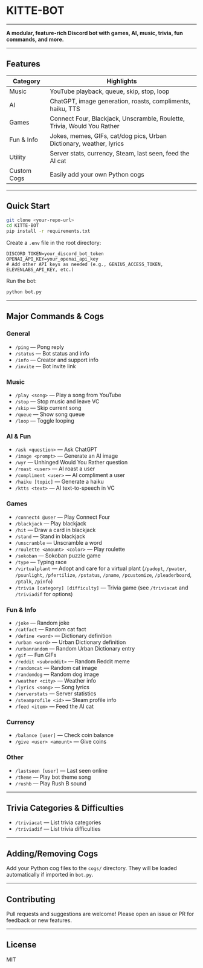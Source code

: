 # KITTE-BOT

---

**A modular, feature-rich Discord bot with games, AI, music, trivia, fun commands, and more.**

---

## Features

| Category      | Highlights                                                                 |
|--------------|----------------------------------------------------------------------------|
| Music        | YouTube playback, queue, skip, stop, loop                                  |
| AI           | ChatGPT, image generation, roasts, compliments, haiku, TTS                 |
| Games        | Connect Four, Blackjack, Unscramble, Roulette, Trivia, Would You Rather    |
| Fun & Info   | Jokes, memes, GIFs, cat/dog pics, Urban Dictionary, weather, lyrics        |
| Utility      | Server stats, currency, Steam, last seen, feed the AI cat                  |
| Custom Cogs  | Easily add your own Python cogs                                            |

---

## Quick Start

```sh
git clone <your-repo-url>
cd KITTE-BOT
pip install -r requirements.txt
```

Create a `.env` file in the root directory:
```env
DISCORD_TOKEN=your_discord_bot_token
OPENAI_API_KEY=your_openai_api_key
# Add other API keys as needed (e.g., GENIUS_ACCESS_TOKEN, ELEVENLABS_API_KEY, etc.)
```

Run the bot:
```sh
python bot.py
```

---

## Major Commands & Cogs

### General
- `/ping` — Pong reply
- `/status` — Bot status and info
- `/info` — Creator and support info
- `/invite` — Bot invite link

### Music
- `/play <song>` — Play a song from YouTube
- `/stop` — Stop music and leave VC
- `/skip` — Skip current song
- `/queue` — Show song queue
- `/loop` — Toggle looping

### AI & Fun
- `/ask <question>` — Ask ChatGPT
- `/image <prompt>` — Generate an AI image
- `/wyr` — Unhinged Would You Rather question
- `/roast <user>` — AI roast a user
- `/compliment <user>` — AI compliment a user
- `/haiku [topic]` — Generate a haiku
- `/ktts <text>` — AI text-to-speech in VC

### Games
- `/connect4 @user` — Play Connect Four
- `/blackjack` — Play blackjack
- `/hit` — Draw a card in blackjack
- `/stand` — Stand in blackjack
- `/unscramble` — Unscramble a word
- `/roulette <amount> <color>` — Play roulette
- `/sokoban` — Sokoban puzzle game
- `/type` — Typing race
- `/virtualplant` — Adopt and care for a virtual plant (`/padopt`, `/pwater`, `/psunlight`, `/pfertilize`, `/pstatus`, `/pname`, `/pcustomize`, `/pleaderboard`, `/ptalk`, `/pinfo`)
- `/trivia [category] [difficulty]` — Trivia game (see `/triviacat` and `/triviadif` for options)

### Fun & Info
- `/joke` — Random joke
- `/catfact` — Random cat fact
- `/define <word>` — Dictionary definition
- `/urban <word>` — Urban Dictionary definition
- `/urbanrandom` — Random Urban Dictionary entry
- `/gif` — Fun GIFs
- `/reddit <subreddit>` — Random Reddit meme
- `/randomcat` — Random cat image
- `/randomdog` — Random dog image
- `/weather <city>` — Weather info
- `/lyrics <song>` — Song lyrics
- `/serverstats` — Server statistics
- `/steamprofile <id>` — Steam profile info
- `/feed <item>` — Feed the AI cat

### Currency
- `/balance [user]` — Check coin balance
- `/give <user> <amount>` — Give coins

### Other
- `/lastseen [user]` — Last seen online
- `/theme` — Play bot theme song
- `/rushb` — Play Rush B sound

---

## Trivia Categories & Difficulties

- `/triviacat` — List trivia categories
- `/triviadif` — List trivia difficulties

---

## Adding/Removing Cogs

Add your Python cog files to the `cogs/` directory. They will be loaded automatically if imported in `bot.py`.

---

## Contributing

Pull requests and suggestions are welcome! Please open an issue or PR for feedback or new features.

---

## License

MIT 